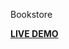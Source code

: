 Bookstore

[**LIVE DEMO**](https://raw.githack.com/Team-Mera/Teamwork-Project/rawgit-compatible/Bookstore/index.html)
